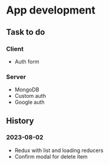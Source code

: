 # App development

## Task to do

### Client


* Auth form

### Server
* MongoDB
* Custom auth
* Google auth

## History

### 2023-08-02
* Redux with list and loading reducers
* Confirm modal for delete item